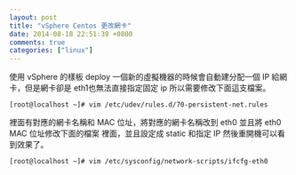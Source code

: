 ```yaml
---
layout: post
title: "vSphere Centos 更改網卡"
date: 2014-08-18 22:51:39 +0800
comments: true
categories: ["linux"]
---
```


<!-- more -->


使用 vSphere 的樣板 deploy 一個新的虛擬機器的時候會自動建分配一個 IP 給網卡，但是網卡卻是 eth1也無法直接指定固定 ip 所以需要修改下面這支檔案。


	[root@localhost ~]# vim /etc/udev/rules.d/70-persistent-net.rules

裡面有對應的網卡名稱和 MAC 位址，將對應的網卡名稱改到 eth0 並且將 eth0 MAC 位址修改下面的檔案
裡面，並且設定成 static 和指定 IP 然後重開機可以看到效果了。

	[root@localhost ~]# vim /etc/sysconfig/network-scripts/ifcfg-eth0